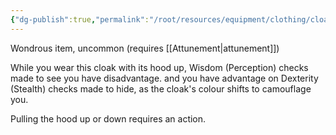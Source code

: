 ```yaml
---
{"dg-publish":true,"permalink":"/root/resources/equipment/clothing/cloak-of-elvenkind/"}
---
```


Wondrous item, uncommon (requires [[Attunement\|attunement]]) 

While you wear this cloak with its hood up, Wisdom (Perception) checks made to see you have disadvantage. and you have advantage on Dexterity (Stealth) checks made to hide, as the cloak's colour shifts to camouflage you. 

Pulling the hood up or down requires an action.